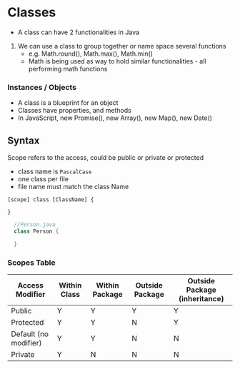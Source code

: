 # Classes

-   A class can have 2 functionalities in Java

1. We can use a class to group together or name space several functions
    - e.g. Math.round(), Math.max(), Math.min()
    - Math is being used as way to hold similar functionalities - all performing math functions

### Instances / Objects

-   A class is a blueprint for an object
-   Classes have properties, and methods
-   In JavaScript, new Promise(), new Array(), new Map(), new Date()

## Syntax

Scope refers to the access, could be public or private or protected

-   class name is `PascalCase`
-   one class per file
-   file name must match the class Name

```
[scope] class [ClassName] {

}
```

```java
  //Person.java
  class Person {

  }
```

### Scopes Table

| Access Modifier       | Within Class | Within Package | Outside Package | Outside Package (inheritance) |
| --------------------- | ------------ | -------------- | --------------- | ----------------------------- |
| Public                | Y            | Y              | Y               | Y                             |
| Protected             | Y            | Y              | N               | Y                             |
| Default (no modifier) | Y            | Y              | N               | N                             |
| Private               | Y            | N              | N               | N                             |
